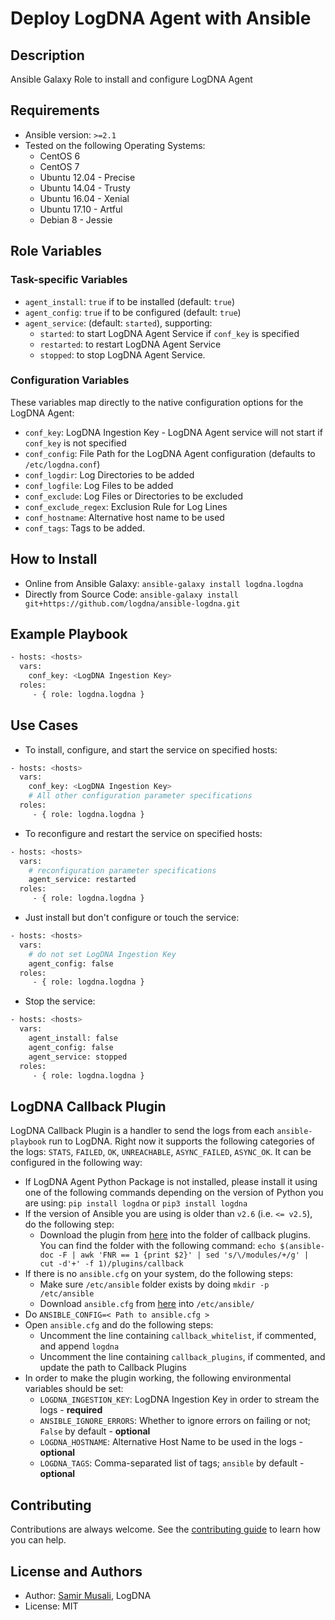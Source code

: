 # Deploy LogDNA Agent with Ansible

## Description
Ansible Galaxy Role to install and configure LogDNA Agent

## Requirements
* Ansible version: `>=2.1`
* Tested on the following Operating Systems:
    * CentOS 6
    * CentOS 7
    * Ubuntu 12.04 - Precise
    * Ubuntu 14.04 - Trusty
    * Ubuntu 16.04 - Xenial
    * Ubuntu 17.10 - Artful
    * Debian 8 - Jessie

## Role Variables
### Task-specific Variables
* `agent_install`: `true` if to be installed (default: `true`)
* `agent_config`: `true` if to be configured (default: `true`)
* `agent_service`: (default: `started`), supporting:
    * `started`: to start LogDNA Agent Service if `conf_key` is specified
    * `restarted`: to restart LogDNA Agent Service
    * `stopped`: to stop LogDNA Agent Service.

### Configuration Variables
These variables map directly to the native configuration options for the LogDNA Agent:
* `conf_key`: LogDNA Ingestion Key - LogDNA Agent service will not start if `conf_key` is not specified
* `conf_config`: File Path for the LogDNA Agent configuration (defaults to `/etc/logdna.conf`)
* `conf_logdir`: Log Directories to be added
* `conf_logfile`: Log Files to be added
* `conf_exclude`: Log Files or Directories to be excluded
* `conf_exclude_regex`: Exclusion Rule for Log Lines
* `conf_hostname`: Alternative host name to be used
* `conf_tags`: Tags to be added.

## How to Install
* Online from Ansible Galaxy: `ansible-galaxy install logdna.logdna`
* Directly from Source Code: `ansible-galaxy install git+https://github.com/logdna/ansible-logdna.git`

## Example Playbook
```bash
- hosts: <hosts>
  vars:
    conf_key: <LogDNA Ingestion Key>
  roles:
     - { role: logdna.logdna }
```

## Use Cases
* To install, configure, and start the service on specified hosts:
```bash
- hosts: <hosts>
  vars:
    conf_key: <LogDNA Ingestion Key>
    # All other configuration parameter specifications
  roles:
     - { role: logdna.logdna }
```
* To reconfigure and restart the service on specified hosts:
```bash
- hosts: <hosts>
  vars:
    # reconfiguration parameter specifications
    agent_service: restarted
  roles:
     - { role: logdna.logdna }
```
* Just install but don't configure or touch the service:
```bash
- hosts: <hosts>
  vars:
    # do not set LogDNA Ingestion Key
    agent_config: false
  roles:
     - { role: logdna.logdna }
```
* Stop the service:
```bash
- hosts: <hosts>
  vars:
    agent_install: false
    agent_config: false
    agent_service: stopped
  roles:
     - { role: logdna.logdna }
```

## LogDNA Callback Plugin

LogDNA Callback Plugin is a handler to send the logs from each `ansible-playbook` run to LogDNA. Right now it supports the following categories of the logs: `STATS`, `FAILED`, `OK`, `UNREACHABLE`, `ASYNC_FAILED`, `ASYNC_OK`. It can be configured in the following way:
* If LogDNA Agent Python Package is not installed, please install it using one of the following commands depending on the version of Python you are using: `pip install logdna` or `pip3 install logdna` 
* If the version of Ansible you are using is older than `v2.6` (i.e. `<= v2.5`), do the following step:
  * Download the plugin from [here](https://raw.githubusercontent.com/logdna/ansible-logdna/master/lib/ansible/plugins/callback/logdna.py) into the folder of callback plugins. You can find the folder with the following command: `echo $(ansible-doc -F | awk 'FNR == 1 {print $2}' | sed 's/\/modules/+/g' | cut -d'+' -f 1)/plugins/callback`
* If there is no `ansible.cfg` on your system, do the following steps:
  * Make sure `/etc/ansible` folder exists by doing `mkdir -p /etc/ansible`
  * Download `ansible.cfg` from [here](https://raw.githubusercontent.com/ansible/ansible/devel/examples/ansible.cfg) into `/etc/ansible/`
* Do `ANSIBLE_CONFIG=< Path to ansible.cfg >`
* Open `ansible.cfg` and do the following steps:
  * Uncomment the line containing `callback_whitelist`, if commented, and append `logdna`
  * Uncomment the line containing `callback_plugins`, if commented, and update the path to Callback Plugins
* In order to make the plugin working, the following environmental variables should be set:
  * `LOGDNA_INGESTION_KEY`: LogDNA Ingestion Key in order to stream the logs - **required**
  * `ANSIBLE_IGNORE_ERRORS`: Whether to ignore errors on failing or not; `False` by default - **optional**
  * `LOGDNA_HOSTNAME`: Alternative Host Name to be used in the logs - **optional**
  * `LOGDNA_TAGS`: Comma-separated list of tags; `ansible` by default - **optional**

## Contributing

Contributions are always welcome. See the [contributing guide](https://github.com/logdna/ansible-logdna/blob/master/CONTRIBUTING.md) to learn how you can help.

## License and Authors

* Author: [Samir Musali](https://github.com/ldsamir), LogDNA
* License: MIT
